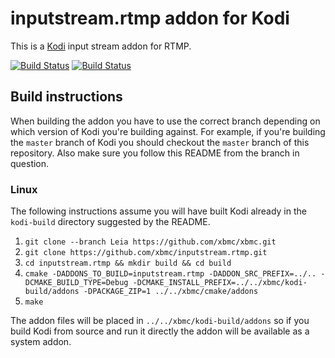 # inputstream.rtmp addon for Kodi

This is a [Kodi](http://kodi.tv) input stream addon for RTMP.

[![Build Status](https://travis-ci.org/xbmc/inputstream.rtmp.svg?branch=master)](https://travis-ci.org/xbmc/inputstream.rtmp)
[![Build Status](https://dev.azure.com/teamkodi/binary-addons/_apis/build/status/xbmc.inputstream.rtmp?branchName=Leia)](https://dev.azure.com/teamkodi/binary-addons/_build/latest?definitionId=29&branchName=Leia)
<!--- [![Build Status](https://ci.appveyor.com/api/projects/status/github/xbmc/inputstream.rtmp?svg=true)](https://ci.appveyor.com/project/xbmc/inputstream-rtmp) -->

## Build instructions

When building the addon you have to use the correct branch depending on which version of Kodi you're building against. 
For example, if you're building the `master` branch of Kodi you should checkout the `master` branch of this repository. 
Also make sure you follow this README from the branch in question.

### Linux

The following instructions assume you will have built Kodi already in the `kodi-build` directory 
suggested by the README.

1. `git clone --branch Leia https://github.com/xbmc/xbmc.git`
2. `git clone https://github.com/xbmc/inputstream.rtmp.git`
3. `cd inputstream.rtmp && mkdir build && cd build`
4. `cmake -DADDONS_TO_BUILD=inputstream.rtmp -DADDON_SRC_PREFIX=../.. -DCMAKE_BUILD_TYPE=Debug -DCMAKE_INSTALL_PREFIX=../../xbmc/kodi-build/addons -DPACKAGE_ZIP=1 ../../xbmc/cmake/addons`
5. `make`

The addon files will be placed in `../../xbmc/kodi-build/addons` so if you build Kodi from source and run it directly 
the addon will be available as a system addon.
